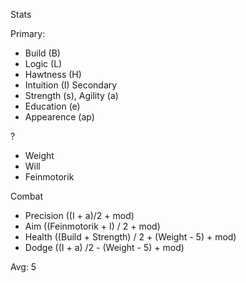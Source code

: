 Stats

Primary:
* Build (B)
* Logic (L)
* Hawtness (H)
* Intuition (I)
Secondary
* Strength (s), Agility (a)
* Education (e)
* Appearence (ap)

?
* Weight
* Will
* Feinmotorik

Combat
* Precision ((I + a)/2 + mod)
* Aim ((Feinmotorik + I) / 2 + mod)
* Health ((Build + Strength) / 2 + (Weight - 5) + mod)
* Dodge ((I + a) /2 - (Weight - 5) + mod)

Avg: 5

